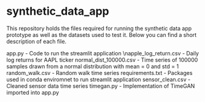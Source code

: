 # synthetic_data_app
This repository holds the files required for running the synthetic data app prototype as well as the datasets used to test it. Below you can find a short description of each file.

app.py - Code to run the streamlit application
\napple_log_return.csv - Daily log returns for AAPL ticker
normal_dist_100000.csv - Time series of 100000 samples drawn from a normal distribution with mean = 0 and std = 1
random_walk.csv - Random walk time series
requirements.txt - Packages used in conda enviromnet to run streamlit application
sensor_clean.csv - Cleaned sensor data time series
timegan.py - Implementation of TimeGAN imported into app.py



